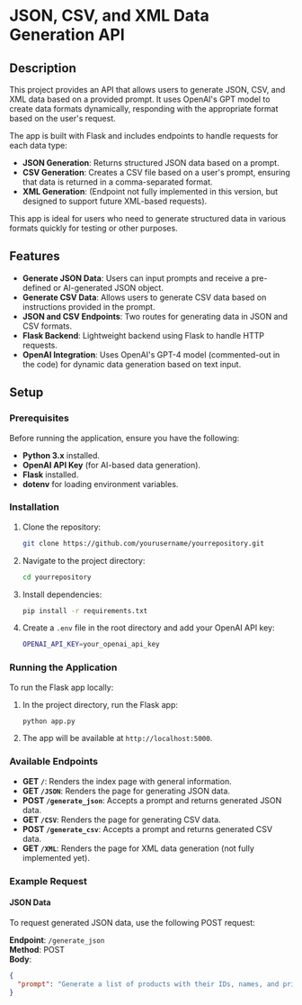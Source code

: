 # JSON, CSV, and XML Data Generation API

## Description

This project provides an API that allows users to generate JSON, CSV, and XML data based on a provided prompt. It uses OpenAI's GPT model to create data formats dynamically, responding with the appropriate format based on the user's request.

The app is built with Flask and includes endpoints to handle requests for each data type:

- **JSON Generation**: Returns structured JSON data based on a prompt.
- **CSV Generation**: Creates a CSV file based on a user's prompt, ensuring that data is returned in a comma-separated format.
- **XML Generation**: (Endpoint not fully implemented in this version, but designed to support future XML-based requests).

This app is ideal for users who need to generate structured data in various formats quickly for testing or other purposes.

## Features

- **Generate JSON Data**: Users can input prompts and receive a pre-defined or AI-generated JSON object.
- **Generate CSV Data**: Allows users to generate CSV data based on instructions provided in the prompt.
- **JSON and CSV Endpoints**: Two routes for generating data in JSON and CSV formats.
- **Flask Backend**: Lightweight backend using Flask to handle HTTP requests.
- **OpenAI Integration**: Uses OpenAI's GPT-4 model (commented-out in the code) for dynamic data generation based on text input.

## Setup

### Prerequisites

Before running the application, ensure you have the following:

- **Python 3.x** installed.
- **OpenAI API Key** (for AI-based data generation).
- **Flask** installed.
- **dotenv** for loading environment variables.

### Installation

1. Clone the repository:
    ```bash
    git clone https://github.com/yourusername/yourrepository.git
    ```

2. Navigate to the project directory:
    ```bash
    cd yourrepository
    ```

3. Install dependencies:
    ```bash
    pip install -r requirements.txt
    ```

4. Create a `.env` file in the root directory and add your OpenAI API key:
    ```bash
    OPENAI_API_KEY=your_openai_api_key
    ```

### Running the Application

To run the Flask app locally:

1. In the project directory, run the Flask app:
    ```bash
    python app.py
    ```

2. The app will be available at `http://localhost:5000`.

### Available Endpoints

- **GET `/`**: Renders the index page with general information.
- **GET `/JSON`**: Renders the page for generating JSON data.
- **POST `/generate_json`**: Accepts a prompt and returns generated JSON data.
- **GET `/CSV`**: Renders the page for generating CSV data.
- **POST `/generate_csv`**: Accepts a prompt and returns generated CSV data.
- **GET `/XML`**: Renders the page for XML data generation (not fully implemented yet).

### Example Request

#### JSON Data

To request generated JSON data, use the following POST request:

**Endpoint**: `/generate_json`  
**Method**: POST  
**Body**:
```json
{
  "prompt": "Generate a list of products with their IDs, names, and prices."
}


